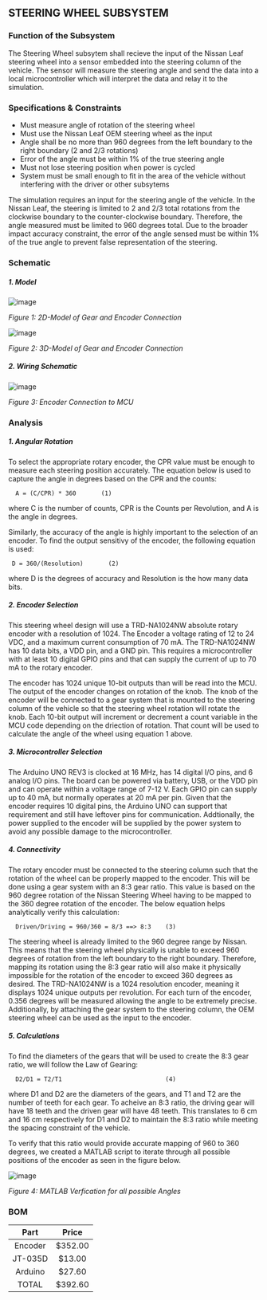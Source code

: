 STEERING WHEEL SUBSYSTEM
------------------------
### Function of the Subsystem
The Steering Wheel subsytem shall recieve the input of the Nissan Leaf steering wheel into a sensor
embedded into the steering column of the vehicle. The sensor will measure the steering angle and send
the data into a local microcontroller which will interpret the data and relay it to the simulation.

### Specifications & Constraints
- Must measure angle of rotation of the steering wheel
- Must use the Nissan Leaf OEM steering wheel as the input
- Angle shall be no more than 960 degrees from the left boundary to the right boundary (2 and 2/3 rotations)
- Error of the angle must be within 1% of the true steering angle
- Must not lose steering position when power is cycled
- System must be small enough to fit in the area of the vehicle without interfering with the driver or other subsytems

The simulation requires an input for the steering angle of the vehicle. In the Nissan Leaf, the steering
is limited to 2 and 2/3 total rotations from the clockwise boundary to the counter-clockwise boundary.
Therefore, the angle measured must be limited to 960 degrees total. Due to the broader impact 
accuracy constraint, the error of the angle sensed must be within 1% of the true angle to prevent false
representation of the steering.

### Schematic
##### 1. Model


![image](https://user-images.githubusercontent.com/100802413/200971670-3beca395-ed8c-400a-b166-59c4ad6b9142.png)

_Figure 1: 2D-Model of Gear and Encoder Connection_

![image](https://user-images.githubusercontent.com/100802413/203094793-8e89066d-e622-4f77-b923-f02e60bc9ed6.png)

_Figure 2: 3D-Model of Gear and Encoder Connection_

##### 2. Wiring Schematic

![image](https://user-images.githubusercontent.com/100802413/202778335-03551d16-b805-4bf0-b12f-0724f2eec5a0.png)

_Figure 3: Encoder Connection to MCU_


### Analysis
##### 1. Angular Rotation

To select the appropriate rotary encoder, the CPR value must be enough to measure each steering position accurately. The equation below is used to capture the angle in degrees based on the CPR and the counts:
      
      A = (C/CPR) * 360       (1)

where C is the number of counts, CPR is the Counts per Revolution, and A is the angle in degrees.

Similarly, the accuracy of the angle is highly important to the selection of an encoder. To find the output sensitivy of the encoder, the following equation is used:
     
     D = 360/(Resolution)       (2)

where D is the degrees of accuracy and Resolution is the how many data bits. 

##### 2. Encoder Selection

This steering wheel design will use a TRD-NA1024NW absolute rotary encoder with a resolution of 1024. The Encoder a voltage rating of 12 to 24 VDC, and a maximum current consumption of 70 mA. The TRD-NA1024NW has 10 data bits, a VDD pin, and a GND pin. This requires a microcontroller with at least 10 digital GPIO pins and that can supply the current of up to 70 mA to the rotary encoder.

The encoder has 1024 unique 10-bit outputs than will be read into the MCU. The output of the encoder changes on rotation of the knob. The knob of the encoder will be connected to a gear system that is mounted to the steering column of the vehicle so that the steering wheel rotation will rotate the knob. Each 10-bit output will increment or decrement a count variable in the MCU code depending on the driection of rotation. That count will be used to calculate the angle of the wheel using equation 1 above.

##### 3. Microcontroller Selection

The Arduino UNO REV3 is clocked at 16 MHz, has 14 digital I/O pins, and 6 analog I/O pins. The board can be powered via battery, USB, or the VDD pin and can operate within a voltage range of 7-12 V. Each GPIO pin can supply up to 40 mA, but normally operates at 20 mA per pin. Given that the encoder requires 10 digital pins, the Arduino UNO can support that requirement and still have leftover pins for communication. Addtionally, the power supplied to the encoder will be supplied by the power system to avoid any possible damage to the microcontroller.

##### 4. Connectivity

The rotary encoder must be connected to the steering column such that the rotation of the wheel can be properly mapped to the encoder. This will be done using a gear system with an 8:3 gear ratio. This value is based on the 960 degree rotation of the Nissan Steering Wheel having to be mapped to the 360 degree rotation of the encoder. The below equation helps analytically verify this calculation:

      Driven/Driving = 960/360 = 8/3 ==> 8:3    (3)
      
The steering wheel is already limited to the 960 degree range by Nissan. This means that the steering wheel physically is unable to exceed 960 degrees of rotation from the left boundary to the right boundary. Therefore, mapping its rotation using the 8:3 gear ratio will also make it physically impossible for the rotation of the encoder to exceed 360 degrees as desired. The TRD-NA1024NW is a 1024 resolution encoder, meaning it displays 1024 unique outputs per revolution. For each turn of the encoder, 0.356 degrees will be measured allowing the angle to be extremely precise. Additionally, by attaching the gear system to the steering column, the OEM steering wheel can be used as the input to the encoder. 

##### 5. Calculations
To find the diameters of the gears that will be used to create the 8:3 gear ratio, we will follow the Law of Gearing:
      
      D2/D1 = T2/T1                             (4)
      
where D1 and D2 are the diameters of the gears, and T1 and T2 are the number of teeth for each gear. To acheive an 8:3 ratio, the driving gear will have 18 teeth and the driven gear will have 48 teeth. This translates to 6 cm and 16 cm respectively for D1 and D2 to maintain the 8:3 ratio while meeting the spacing constraint of the vehicle.

To verify that this ratio would provide accurate mapping of 960 to 360 degrees, we created a MATLAB script to iterate through all possible positions of the encoder as seen in the figure below.

![image](https://user-images.githubusercontent.com/100802413/202862273-5f44f45a-ed0a-4e65-bb63-7dd475245d4e.png)

_Figure 4: MATLAB Verfication for all possible Angles_

### BOM

| Part        | Price    |
|:-----------:|:--------:|
| Encoder     | $352.00  |
| JT-035D     | $13.00   | (Mounting Bracket)
| Arduino     | $27.60   |
| TOTAL       | $392.60  |

